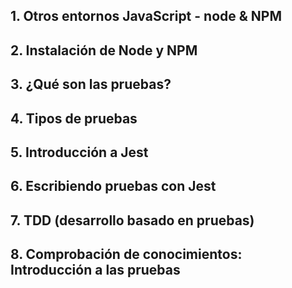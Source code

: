 ## 1. Otros entornos JavaScript - node & NPM

## 2. Instalación de Node y NPM

## 3. ¿Qué son las pruebas?

## 4. Tipos de pruebas

## 5. Introducción a Jest

## 6. Escribiendo pruebas con Jest

## 7. TDD (desarrollo basado en pruebas)

## 8. Comprobación de conocimientos: Introducción a las pruebas

